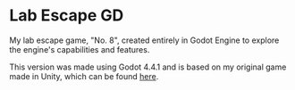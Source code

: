 # Lab Escape GD

My lab escape game, "No. 8", created entirely in Godot Engine to explore the engine's capabilities and features.

This version was made using Godot 4.4.1 and is based on my original game made in Unity, which can be found [here](https://github.com/Brian-Magnuson/Lab-Escape).
